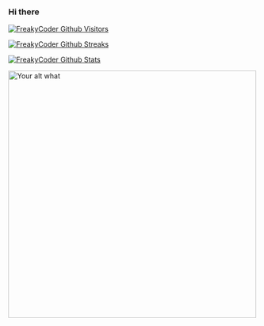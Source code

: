 ### Hi there [](./wave.gif)


[![FreakyCoder Github Visitors](https://badges.pufler.dev/visits/wrathchaos/wrathchaos?style=for-the-badge&color=eb1b0c)](https://freakycoder.com)


[![FreakyCoder Github Streaks](https://github-readme-streak-stats.herokuapp.com/?user=wrathchaos&fire=eb1b0c&ring=eb1b0c&currStreakLabel=eb1b0c)](https://freakycoder.com)

[![FreakyCoder Github Stats](https://github-readme-stats.vercel.app/api?username=wrathchaos&show_icons=true&count_private=true&include_all_commits=true&title_color=eb1b0c&icon_color=eb1b0c)](https://freakycoder.com)

[<img src="https://readme-spotify-status.wrathchaos.vercel.app/api/run-spotify-status" alt="Your alt what" width="500" />](https://freakycoder.com)



